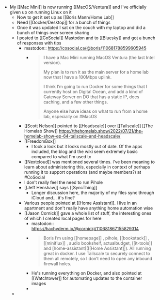 - My [[Mac Mini]] is now running [[MacOS/Ventura]] and I've officially given up on running Linux on it
	- Now to get it set up as [[Boris Mann/Home Lab]]
	- Need [[Docker/Desktop]] for a bunch of things
	- Once it was updated I sat on the couch with my laptop and did a bunch of things over screen sharing
	- I posted to [[CoSocial]] Mastodon and to [[Bluesky]] and got a bunch of responses with tips
		- mastodon:: https://cosocial.ca/@boris/110681788599605945
			- > I have a Mac Mini running MacOS Ventura (the last Intel version).
			  > 
			  > My plan is to run it as the main server for a home lab now that I have a 100Mbps uplink.
			  > 
			  > I think I’m going to run Docker for some things that I currently host on Digital Ocean, and add a kind of Gateway Server on DO that has a static IP, does caching, and a few other things.
			  > 
			  > Anyone else have ideas on what to run from a home lab, especially on #MacOS
		- [[Scott Nelson]] pointed to [[Headscale]] over [[Tailscale]] [[The Homelab Show]] https://thehomelab.show/2022/07/21/the-homelab-show-ep-64-tailscale-and-headscale/
		- [[FreedomBox]]
			- I took a look but it looks mostly out of date. Of the apps included, the blog and the wiki seem extremely basic compared to what I'm used to
		- [[Nextcloud]] was mentioned several times. I've been meaning to learn about administering this, especially in context of perhaps running it to support operations (and maybe members?) at #CoSocial
		- I don't really feel the need to run Pihole
		- [[Jeff Henshaw]] says [[SyncThing]]
			- Longer discussion here, the majority of my files sync through iCloud and... it's fine?
		- Various people pointed at [[Home Assistant]]. I live in an apartment and don't really have anything home automation wise
		- [[Jason Cornick]] gave a whole list of stuff, the interesting ones of which I created local pages for here
			- mastodon:: https://hachyderm.io/@cornickj/110681867155829314
			- > Boris I’m using [[homepage]] , pihole, [[bookstack]] , [[miniflux]] , audio bookshelf, actualbudget, [[it-tools]] and [home-assistant]([[Home Assistant]]). All running great in docker. I use Tailscale to securely connect to them all remotely, so I don’t need to open any inbound firewall holes.
			- He's running everything on Docker, and also pointed at [[Watchtower]] for automating updates to the container images
			-
	-